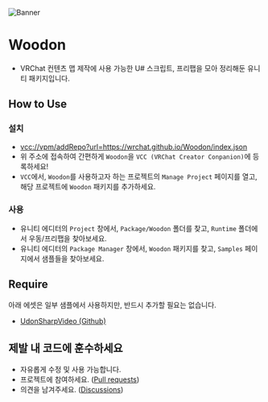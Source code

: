 ![Banner](/Website/banner.png)

# Woodon

- VRChat 컨텐츠 맵 제작에 사용 가능한 U# 스크립트, 프리팹을 모아 정리해둔 유니티 패키지입니다.

## How to Use

### 설치

- <vcc://vpm/addRepo?url=https://wrchat.github.io/Woodon/index.json>
- 위 주소에 접속하여 간편하게 `Woodon`을 `VCC (VRChat Creator Conpanion)`에 등록하세요!
- `VCC`에서, `Woodon`를 사용하고자 하는 프로젝트의 `Manage Project` 페이지를 열고, 해당 프로젝트에 `Woodon` 패키지를 추가하세요.

### 사용

- 유니티 에디터의 `Project` 창에서, `Package/Woodon` 폴더를 찾고, `Runtime` 폴더에서 우동/프리팹을 찾아보세요.
- 유니티 에디터의 `Package Manager` 창에서, `Woodon` 패키지를 찾고, `Samples` 페이지에서 샘플들을 찾아보세요.

## Require

아래 에셋은 일부 샘플에서 사용하지만, 반드시 추가할 필요는 없습니다.

- [UdonSharpVideo (Github)](https://github.com/MerlinVR/USharpVideo/releases)

## 제발 내 코드에 훈수하세요

- 자유롭게 수정 및 사용 가능합니다.
- 프로젝트에 참여하세요. ([Pull requests](https://github.com/wrchat/Woodon/pulls))
- 의견을 남겨주세요. ([Discussions](https://github.com/orgs/wrchat/discussions))
